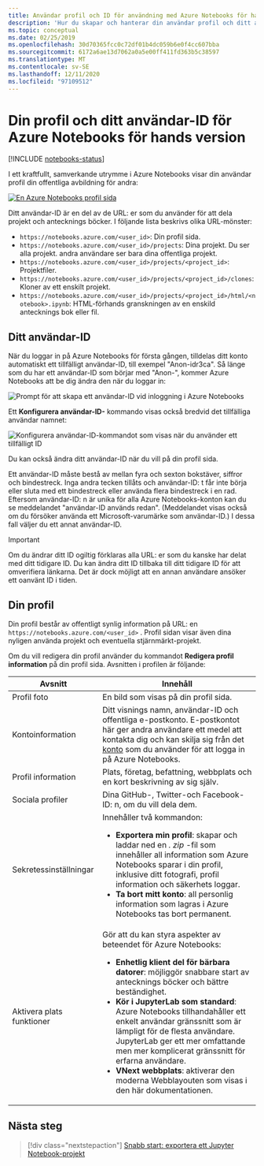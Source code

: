```yaml
---
title: Användar profil och ID för användning med Azure Notebooks för hands version
description: 'Hur du skapar och hanterar din användar profil och ditt användar-ID med Azure Notebooks, som blir en del av URL: en för delade antecknings böcker.'
ms.topic: conceptual
ms.date: 02/25/2019
ms.openlocfilehash: 30d70365fcc0c72df01b4dc059b6e0f4cc607bba
ms.sourcegitcommit: 6172a6ae13d7062a0a5e00ff411fd363b5c38597
ms.translationtype: MT
ms.contentlocale: sv-SE
ms.lasthandoff: 12/11/2020
ms.locfileid: "97109512"
---
```

# <a name="your-profile-and-user-id-for-azure-notebooks-preview"></a>Din profil och ditt användar-ID för Azure Notebooks för hands version

[!INCLUDE [notebooks-status](../../includes/notebooks-status.md)]

I ett kraftfullt, samverkande utrymme i Azure Notebooks visar din användar profil din offentliga avbildning för andra:

[![En Azure Notebooks profil sida](media/accounts/profile-page.png)](media/accounts/profile-page.png#lightbox)

Ditt användar-ID är en del av de URL: er som du använder för att dela projekt och antecknings böcker. I följande lista beskrivs olika URL-mönster:

- `https://notebooks.azure.com/<user_id>`: Din profil sida.
- `https://notebooks.azure.com/<user_id>/projects`: Dina projekt. Du ser alla projekt. andra användare ser bara dina offentliga projekt.
- `https://notebooks.azure.com/<user_id>/projects/<project_id>`: Projektfiler.
- `https://notebooks.azure.com/<user_id>/projects/<project_id>/clones`: Kloner av ett enskilt projekt.
- `https://notebooks.azure.com/<user_id>/projects/<project_id>/html/<notebook>.ipynb`: HTML-förhands granskningen av en enskild antecknings bok eller fil.

## <a name="your-user-id"></a>Ditt användar-ID

När du loggar in på Azure Notebooks för första gången, tilldelas ditt konto automatiskt ett tillfälligt användar-ID, till exempel "Anon-idr3ca". Så länge som du har ett användar-ID som börjar med "Anon-", kommer Azure Notebooks att be dig ändra den när du loggar in:

![Prompt för att skapa ett användar-ID vid inloggning i Azure Notebooks](media/accounts/create-user-id.png)

Ett **Konfigurera användar-ID-** kommando visas också bredvid det tillfälliga användar namnet:

![Konfigurera användar-ID-kommandot som visas när du använder ett tillfälligt ID](media/accounts/configure-user-id-command.png)

Du kan också ändra ditt användar-ID när du vill på din profil sida.

Ett användar-ID måste bestå av mellan fyra och sexton bokstäver, siffror och bindestreck. Inga andra tecken tillåts och användar-ID: t får inte börja eller sluta med ett bindestreck eller använda flera bindestreck i en rad. Eftersom användar-ID: n är unika för alla Azure Notebooks-konton kan du se meddelandet "användar-ID används redan". (Meddelandet visas också om du försöker använda ett Microsoft-varumärke som användar-ID.) I dessa fall väljer du ett annat användar-ID.

> [!Important]
> Om du ändrar ditt ID ogiltig förklaras alla URL: er som du kanske har delat med ditt tidigare ID. Du kan ändra ditt ID tillbaka till ditt tidigare ID för att omverifiera länkarna. Det är dock möjligt att en annan användare ansöker ett oanvänt ID i tiden.

## <a name="your-profile"></a>Din profil

Din profil består av offentligt synlig information på URL: en `https://notebooks.azure.com/<user_id>` . Profil sidan visar även dina nyligen använda projekt och eventuella stjärnmärkt-projekt.

Om du vill redigera din profil använder du kommandot **Redigera profil information** på din profil sida. Avsnitten i profilen är följande:

| Avsnitt | Innehåll |
| --- | --- |
| Profil foto | En bild som visas på din profil sida. |
| Kontoinformation | Ditt visnings namn, användar-ID och offentliga e-postkonto. E-postkontot här ger andra användare ett medel att kontakta dig och kan skilja sig från det [konto](azure-notebooks-user-account.md) som du använder för att logga in på Azure Notebooks. |
| Profil information | Plats, företag, befattning, webbplats och en kort beskrivning av sig själv. |
| Sociala profiler | Dina GitHub-, Twitter-och Facebook-ID: n, om du vill dela dem. |
| Sekretessinställningar | Innehåller två kommandon:<ul><li>**Exportera min profil**: skapar och laddar ned en *. zip* -fil som innehåller all information som Azure Notebooks sparar i din profil, inklusive ditt fotografi, profil information och säkerhets loggar.</li><li>**Ta bort mitt konto**: all personlig information som lagras i Azure Notebooks tas bort permanent.</li></ul> |
| Aktivera plats funktioner | Gör att du kan styra aspekter av beteendet för Azure Notebooks:<ul><li>**Enhetlig klient del för bärbara datorer**: möjliggör snabbare start av antecknings böcker och bättre beständighet.</li><li>**Kör i JupyterLab som standard**: Azure Notebooks tillhandahåller ett enkelt användar gränssnitt som är lämpligt för de flesta användare. JupyterLab ger ett mer omfattande men mer komplicerat gränssnitt för erfarna användare.</li><li>**VNext webbplats**: aktiverar den moderna Webblayouten som visas i den här dokumentationen.</li></ul> |

## <a name="next-steps"></a>Nästa steg  

> [!div class="nextstepaction"]
> [Snabb start: exportera ett Jupyter Notebook-projekt](quickstart-export-jupyter-notebook-project.md)
